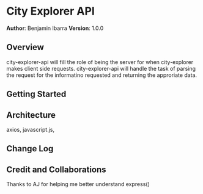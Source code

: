 # City Explorer API

**Author**: Benjamin Ibarra
**Version**: 1.0.0

## Overview
city-explorer-api will fill the role of being the server for when city-explorer makes client side requests. city-explorer-api will handle the task of parsing the request for the informatino requested and returning the approriate data.

## Getting Started
<!-- What are the steps that a user must take in order to build this app on their own machine and get it running? -->

## Architecture
axios, javascript.js, 

## Change Log


## Credit and Collaborations
Thanks to AJ for helping me better understand express()